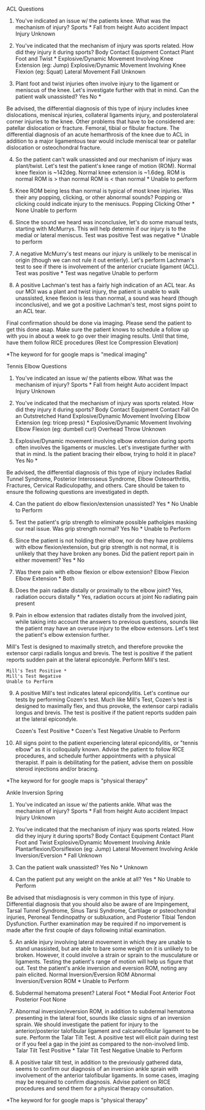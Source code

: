 ACL Questions

1. You've indicated an issue w/ the patients knee. What was the mechanism of injury?
	Sports *
	Fall from height
	Auto accident
	Impact Injury
	Unknown
	
2. You've indicated that the mechanism of injury was sports related. How did they injury it during sports?
	Body Contact 
	Equipment Contact
	Plant Foot and Twist *
	Explosive/Dynamic Movement Involving Knee Extension (eg: Jump)
	Explosive/Dynamic Movement Involving Knee Flexion (eg: Squat)
	Lateral Movement
	Fall
	Unknown
	
3. Plant foot and twist injuries often involve injury to the ligament or meniscus of the knee. Let's investigate further with that in mind. Can the patient walk unassisted?
	Yes
	No *

Be advised, the differential diagnosis of this type of injury includes knee dislocations, meniscal injuries, collateral ligaments injury, and posterolateral corner injuries to the knee. Other problems that have to be considered are: patellar dislocation or fracture. Femoral, tibial or fibular fracture.
The differential diagnosis of an acute hemarthrosis of the knee due to ACL in addition to a major ligamentous tear would include meniscal tear or patellar dislocation or osteochondral fracture.
	
4. So the patient can't walk unassisted and our mechanism of injury was plant/twist. Let's test the patient's knee range of motion (ROM). Normal knee flexion is ~142deg. Normal knee extension is ~1.6deg.
	ROM is normal
	ROM is > than normal
	ROM is < than normal *
	Unable to perform
	
	
5. Knee ROM being less than normal is typical of most knee injuries. Was their any popping, clicking, or other abnormal sounds? Popping or clicking could indicate injury to the menisucs. 
	Popping
	Clicking
	Other *
	None
	Unable to perform

6. Since the sound we heard was inconclusive, let's do some manual tests, starting with McMurrys. This will help determin if our injury is to the medial or lateral meniscus.
	Test was positive
	Test was negative *
	Unable to perform
	
6. A negative McMurry's test means our injury is unlikely to be meniscal in origin (though we can not rule it out entierly). Let's perform Lachman's test to see if there is involvement of the anterior cruciate ligament (ACL). 
	Test was positive *
	Test was negative
	Unable to perform

7. A positive Lachman's test has a fairly high indication of an ACL tear. As our MOI was a plant and twist injury, the patient is unable to walk unassisted, knee flexion is less than normal, a sound was heard (though inconclusive), and we got a positive Lachman's test, most signs point to an ACL tear. 

Final confirmation should be done via imaging. Please send the patient to get this done asap. Make sure the patient knows to schedule a follow up with you in about a week to go over their imaging results. Until that time, have them follow RICE procedures (Rest Ice Compression Elevation)
	

*The keyword for for google maps is "medical imaging" 




Tennis Elbow Questions

1. You've indicated an issue w/ the patients elbow. What was the mechanism of injury?
	Sports *
	Fall from height
	Auto accident
	Impact Injury
	Unknown 
	
2. You've indicated that the mechanism of injury was sports related. How did they injury it during sports?
	Body Contact 
	Equipment Contact
	Fall On an Outstretched Hand
	Explosive/Dynamic Movement Involving Elbow Extension (eg: tricep press) *
	Explosive/Dynamic Movement Involving Elbow Flexion (eg: dumbell curl)
	Overhead Throw
	Unknown
	
3. Explosive/Dynamic movement involving elbow extension during sports often involves the ligaments or muscles. Let's investigate further with that in mind. Is the patient bracing their elbow, trying to hold it in place?
	Yes
	No *

Be advised, the differential diagnosis of this type of injury includes Radial Tunnel Syndrome, Posterior Interosseus Syndrome, Elbow Osteoarthritis, Fractures, Cervical Radiculopathy, and others. Care should be taken to ensure the following questions are investigated in depth.
	
4. Can the patient do elbow flexion/extension unassisted?
	Yes *
	No
	Unable to Perform
	
5. Test the patient's grip strength to eliminate possible patholgies masking our real issue. Was grip strength normal?
	Yes 
	No *
	Unable to Perform
	
5. Since the patient is not holding their elbow, nor do they have problems with elbow flexion/extension, but grip strength is not normal, it is unlikely that they have broken any bones. Did the patient report pain in either movement?
	Yes *
	No

6. Was there pain with elbow flexion or elbow extension?
	Elbow Flexion
	Elbow Extension *
    Both
	
7. Does the pain radiate distally or proximally to the elbow joint?
	Yes, radiation occurs distally *
	Yes, radiation occurs at joint
	No radiating pain present
	
8. Pain in elbow extension that radiates distally from the involved joint, while taking into account the answers to previous questions, sounds like the patient may have an overuse injury to the elbow extensors. Let's test the patient's elbow extension further. 

Mill's Test is designed to maximally stretch, and therefore provoke the extensor carpi radialis longus and brevis. The test is positive if the patient reports sudden pain at the lateral epicondyle.  Perform Mill's test. 

	Mill's Test Positive *
	Mill's Test Negative
	Unable to Perform
	
9. A positive Mill's test indicates lateral epicondylitis. Let's continue our tests by performing Cozen's test. Much like Mill's Test, Cozen's test is designed to maximally flex, and thus provoke, the extensor carpi radialis longus and brevis. The test is positive if the patient reports sudden pain at the lateral epicondyle.

	Cozen's Test Positive *
	Cozen's Test Negative
	Unable to Perform
	
10. All signs point to the patient experiencing lateral epicondylitis, or "tennis elbow" as it is colloquially known. Advise the patient to follow RICE procedures, and schedule further appointments with a physical therapist. If pain is debilitating for the patient, advise them on possible steroid injections and/or bracing. 


*The keyword for for google maps is "physical therapy" 


Ankle Inversion Spring

1. You've indicated an issue w/ the patients ankle. What was the mechanism of injury?
	Sports *
	Fall from height
	Auto accident
	Impact Injury
	Unknown
	
2. You've indicated that the mechanism of injury was sports related. How did they injury it during sports?
	Body Contact 
	Equipment Contact
	Plant Foot and Twist 
	Explosive/Dynamic Movement Involving Ankle Plantarflexion/Dorsiflexion (eg: Jump)
	Lateral Movement Involving Ankle Inversion/Eversion *
	Fall
	Unknown

3. Can the patient walk unassisted?
    Yes
    No *
    Unknown

4. Can the patient put any weight on the ankle at all?
    Yes *
    No
    Unable to Perform

Be advised that misdiagnosis is very common in this type of injury. Differential diagnosis that you should also be aware of are Impingement, Tarsal Tunnel Syndrome, Sinus Tarsi Syndrome, Cartilage or psteochondral injuries, Peroneal Tendinopathy or subluxation, and Posterior Tibial Tendon Dysfunction. Further examination may be required if no imporvement is made after the first couple of days following initial examination.

5. An ankle injury involving lateral movement in which they are unable to stand unassisted, but are able to bare some weight on it is unlikely to be broken. However, it could involve a strain or sprain to the musculature or ligaments. Testing the patient's range of motion will help us figure that out. Test the patient's ankle inversion and eversion ROM, noting any pain elicited. 
    Normal Inversion/Eversion ROM
    Abnormal Inversion/Eversion ROM *
    Unable to Perform

6. Subdermal hematoma present?
    Lateral Foot *
    Medial Foot
    Anterior Foot
    Posterior Foot
    None

7. Abnormal inversion/eversion ROM, in addition to subdermal hematoma presenting in the lateral foot, sounds like classic signs of an inversion sprain. We should investigate the patient for injury to the anterior/posterior talofibular ligament and calcaneofibular ligament to be sure. Perform the Talar Tilt Test. A positive test will elicit pain during test or if you feel a gap in the joint as compared to the non-involved limb. 
    Talar Tilt Test Positive *
    Talar Tilt Test Negative
    Unable to Perform

8. A positive talar tilt test, in addition to the previously gathered data, seems to confirm our diagnosis of an inversion ankle sprain with involvement of the anterior talofibular ligaments. In some cases, imaging may be required to confirm diagnosis. Advise patient on RICE procedures and send them for a physical therapy consultation. 



*The keyword for for google maps is "physical therapy" 
